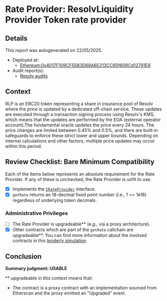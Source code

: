 
# Rate Provider: ResolvLiquidity Provider Token rate provider

## Details
This report was autogenerated on 22/05/2025.

- Deployed at:
    - [Ethereum:0x4017F109CF5583D68A6E213CC65f609Cd12791E6](https://etherscan.io/address/0x4017F109CF5583D68A6E213CC65f609Cd12791E6)
- Audit report(s):
    - [Resolv audits](https://docs.resolv.xyz/litepaper/resources/security)

## Context
RLP is an ERC20 token representing a share in insurance pool of Resolv where the price is updated by a dedicated off-chain service. These updates are executed through a transaction signing process using Resolv's KMS, which means that the updates are performed by the EOA (external operator account).The fundamental oracle updates the price every 24 hours. The price changes are limited between 0.45% and 0.5%, and there are built-in safeguards to enforce these strict lower and upper bounds. Depending on internal calculations and other factors, multiple price updates may occur within this period.

## Review Checklist: Bare Minimum Compatibility
Each of the items below represents an absolute requirement for the Rate Provider. If any of these is unchecked, the Rate Provider is unfit to use.

- [x] Implements the [`IRateProvider`](https://github.com/balancer/balancer-v2-monorepo/blob/bc3b3fee6e13e01d2efe610ed8118fdb74dfc1f2/pkg/interfaces/contracts/pool-utils/IRateProvider.sol) interface.
- [x] `getRate` returns an 18-decimal fixed point number (i.e., 1 == 1e18) regardless of underlying token decimals.

### Administrative Privileges
- [ ] The Rate Provider is upgradeable** (e.g., via a proxy architecture).
- [x] Other contracts which are part of the `getRate` callchain are upgradeable**. You can find more information
   about the involved contracts in this [tenderly simulation](https://www.tdly.co/shared/simulation/2417c18d-4056-4a74-abb1-1e9f92b23034)

## Conclusion
**Summary judgment: USABLE**

** upgradeable in this context means that:
- The contract is a proxy contract with an implementation sourced from Etherscan and the proxy emitted an "Upgraded" event.
    
